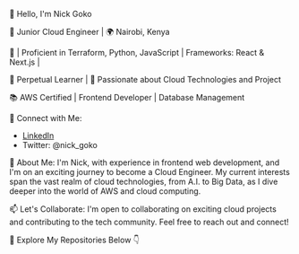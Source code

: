 👋 Hello, I'm Nick Goko

🚀 Junior Cloud Engineer | 🌍 Nairobi, Kenya

🔧  | Proficient in Terraform, Python, JavaScript | Frameworks: React & Next.js |

🌱 Perpetual Learner | 🚀 Passionate about Cloud Technologies and Project

📚 AWS Certified | Frontend Developer | Database Management

🔗 Connect with Me:
   - [LinkedIn](https://www.linkedin.com/in/nickgoko/)
   - Twitter: @nick_goko

💬 About Me:
I'm Nick, with experience in frontend web development, and I'm on an exciting journey to become a Cloud Engineer. My current interests span the vast realm of cloud technologies, from A.I. to Big Data, as I dive deeper into the world of AWS and cloud computing.

📫 Let's Collaborate:
I'm open to collaborating on exciting cloud projects and contributing to the tech community. Feel free to reach out and connect!

📖 Explore My Repositories Below 👇
